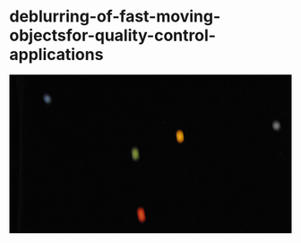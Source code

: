 # deblurring-of-fast-moving-objectsfor-quality-control-applications
![alt text](https://github.com/FlorianSpulak/deblurring-of-fast-moving-objects-for-quality-control-applications/blob/main/readme_imgs/s1_orig.png?raw=true)
